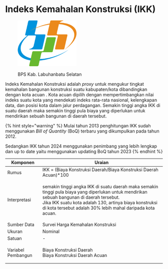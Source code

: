 # Indeks Kemahalan Konstruksi (IKK)

<div align="left">

<figure><img src="../../.gitbook/assets/Lambang_Badan_Pusat_Statistik_(BPS)_Indonesia.svg (1).png" alt="" width="188"><figcaption><p>BPS Kab. Labuhanbatu Selatan</p></figcaption></figure>

</div>

Indeks Kemahalan Konstruksi adalah _proxy_ untuk mengukur tingkat kemahalan bangunan konstruksi suatu kabupaten/kota dibandingkan dengan kota acuan . Kota acuan dipilih dengan mempertimbangkan nilai indeks suatu kota yang mendekati indeks rata-rata nasional, kelengkapan data, dan posisi kota dalam jalur perdagangan. Semakin tinggi angka IKK di suatu daerah maka semakin tinggi pula biaya yang diperlukan untuk mendirikan sebuah bangunan di daerah tersebut.

{% hint style="warning" %}
Mulai tahun 2013 penghitungan IKK sudah menggunakan _Bill of Quantity_ (BoQ) terbaru yang dikumpulkan pada tahun 2012.&#x20;

Sedangkan IKK tahun 2024 menggunakan penimbang yang lebih lengkap dan up to date yaitu menggunakan updating BoQ tahun 2023
{% endhint %}

| Komponen           | Uraian                                                                                                                                                                                                                                                                       |
| ------------------ | ---------------------------------------------------------------------------------------------------------------------------------------------------------------------------------------------------------------------------------------------------------------------------- |
| Rumus              | IKK = (Biaya Konstruksi Daerah/Biaya Konstruksi Daerah Acuan)\*100                                                                                                                                                                                                           |
| Interpretasi       | <p>semakin tinggi angka IKK di suatu daerah maka semakin tinggi pula biaya yang diperlukan untuk mendirikan sebuah bangunan di daerah tersebut.<br>Jika IKK suatu kota adalah 130, artinya biaya konstruksi di kota tersebut adalah 30% lebih mahal daripada kota acuan.</p> |
| Sumber Data        | Survei Harga Kemahalan Konstruksi                                                                                                                                                                                                                                            |
| Ukuran             | Nominal                                                                                                                                                                                                                                                                      |
| Satuan             | -                                                                                                                                                                                                                                                                            |
| Variabel Pembangun | <p>Biaya Konstruksi Daerah<br>Biaya Konstruksi Daerah Acuan</p>                                                                                                                                                                                                              |

